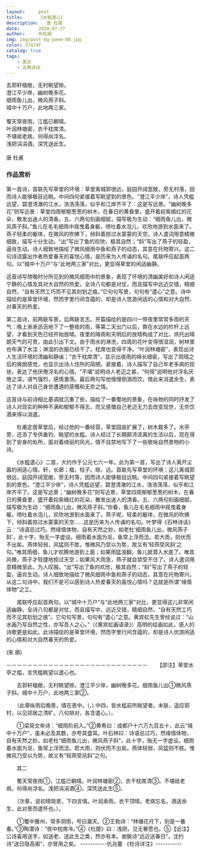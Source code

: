 ```yaml
---
layout:     post
title:      《水槛遣心》
description:   唐 杜甫
date:       2020-07-27
author:     听松阁
img: img/post-bg-poem-08.jpg
color: 37474F
catalog: true
tags:
    - 美文
    - 古典诗词
---
```


去郭轩楹敞，无村眺望赊。<br>
澄江平少岸，幽树晚多花。<br>
细雨鱼儿出，微风燕子斜。<br>
城中十万户，此地两三家。<br>
<br>
蜀天常夜雨，江槛已朝晴。<br>
叶润林塘密，衣干枕席清。<br>
不堪祗老病，何得尚浮名。<br>
浅把涓涓酒，深凭送此生。<br>
<br>
唐 杜甫


### 作品赏析
第一首诗，首联先写草堂的环境：草堂离城郭很远，庭园开阔宽敞，旁无村落，因而诗人能够极目远眺。中间四句紧接着写眺望到的景色。“澄江平少岸”，诗人凭槛远望，碧澄清澈的江水，浩浩荡荡，似乎和江岸齐平了：这是写远景。“幽树晚多花”则写近景：草堂四周郁郁葱葱的树木，在春日的黄昏里，盛开着姹紫嫣红的花朵，散发出迷人的清香。五、六两句刻画细腻，描写极为生动：“细雨鱼儿出，微风燕子斜。”鱼儿在毛毛细雨中摇曳着身躯，喷吐着水泡儿，欢欣地游到水面来了。燕子轻柔的躯体，在微风的吹拂下，倾斜着掠过水蒙蒙的天空。诗人遣词用意精微细致，描写十分生动。“出”写出了鱼的欢欣，极其自然；“斜”写出了燕子的轻盈，逼肖生动。诗人细致地描绘了微风细雨中鱼和燕子的动态，其意在托物寄兴。这二句诗流露出作者热爱春天的喜悦心情，是历来为人传诵的名句。尾联呼应起首两句。以“城中十万户”与“此地两三家”对比，更显得草堂的闲适幽静。

这首诗写傍晚时分所见到的微风细雨中的景象，表现了环境的清幽美好和诗人闲适宁静的心情及其对大自然的热爱。全诗八句都是对仗，而且描写中远近交错，精细自然，“自有天然工巧而不见其刻划之痕。”它句句写景，句句有“遣心”之意。诗中描绘的是草堂环境，然而字里行间含蕴的，却是诗人悠游闲适的心情和对大自然、对春天的热爱。

第二首诗，前两联写景，后两联言志。开篇描绘的是四川一带夜里常常多雨的天气：晚上淅淅沥沥地下了一整夜的雨，等第二天出门以后，靠在水边的栏杆上远望，才看到天色已经开始放晴。夜里的降雨和天明后的放晴构成了对比，烘托出晴朗天气的可贵，由此引出下文。由于雨水的淋洗，四周的花叶变得很湿润，树林里也布满了水洼；淋湿的衣服已经干了，枕席也变得干净。“叶润林塘密”，表现出诗人生活环境的清幽和静谧；“衣干枕席清”，显示出夜雨的绵长细密，写出了雨晴之后的爽朗感觉，也显示出诗人住所的简陋。紧接着，诗人描写了自己年老多病的现状，表达了他厌倦浮名的心情。“不堪”说明诗人老迈之甚，“何得”说明他对浮名厌倦之深，语气强烈，感情激荡。最后两句写他慢慢倒酒而饮，借此来消遣余生，表达了诗人对自己身世遭遇的感慨和无奈之情。

这首诗与前诗相比基调就沉重了些，描绘了一番蜀地的景象，在咏物的同时抒发了诗人对现实的种种不满和郁郁不得志，而又感慨自己老迈无力去改变现世，无奈饮酒来得以消遣。


　　杜甫定居草堂后，经过他的一番经营，草堂园亩扩展了，树木栽多了。水亭旁，还添了专供垂钓、眺望的水槛。诗人经过了长期颠沛流离的生活以后，现在得到了安身的处所，面对着绮丽的风光，情不自禁地写下了一些歌咏自然景物的小诗。
  
　　《水槛遣心》二首，大约作于公元七六一年。此为第一首，写出了诗人离开尘嚣的闲适心情。轩，长廊；楹，柱子。赊，远。首联先写草堂的环境：这儿离城郭很远，庭园开阔宽敞，旁无村落，因而诗人能够极目远眺。中间四句紧接着写眺望到的景色。“澄江平少岸”，诗人凭槛远望，碧澄清澈的江水，浩浩荡荡，似乎和江岸齐平了。这是写远景；“幽树晚多花”则写近景，草堂四周郁郁葱葱的树木，在春日的黄昏里，盛开着姹紫嫣红的花朵，散发出迷人的清香。五、六两句刻画细腻，描写极为生动：“细雨鱼儿出，微风燕子斜。”你看，鱼儿在毛毛细雨中摇曳着身躯，喷吐着水泡儿，欢欣地游到水面来了。燕子呢，轻柔的躯体，在微风的吹拂下，倾斜着掠过水蒙蒙的天空……这是历来为人传诵的名句。叶梦得《石林诗话》云：“诗语忌过巧。然缘情体物，自有天然之妙，如老杜‘细雨鱼儿出，微风燕子斜’，此十字，殆无一字虚设。细雨着水面为沤，鱼常上浮而淰。若大雨，则伏而不出矣。燕体轻弱，风猛则不胜，惟微风乃受以为势，故又有‘轻燕受风斜’之句。”唯其雨细，鱼儿才欢腾地游到上面；如果雨猛浪翻，鱼儿就潜入水底了。唯其风微，燕子才轻捷地掠过天空；如果风大雨急，燕子就会禁受不住了。诗人遣词用意精微至此，为人叹服。“出”写出了鱼的欢欣，极其自然；“斜”写出了燕子的轻盈，逼肖生动。诗人细致地描绘了微风细雨中鱼和燕子的动态，其意在托物寄兴。从这二句诗中，我们不是可以感到诗人热爱春天的喜悦心情吗？这就是所谓“缘情体物”之工。
  
　　尾联呼应起首两句。以“城中十万户”与“此地两三家”对比，更显得这儿非常闲适幽静。全诗八句都是对仗，而且描写中，远近交错，精细自然，“自有天然工巧而不见其刻划之痕”。它句句写景，句句有“遣心”之意。黄宾虹先生曾经说过：“山水画乃写自然之性，亦写吾人之心。”（《黄宾虹画语录》）高明的绘画如此，感人的诗歌更是如此。此诗描绘的是草堂环境，然而字里行间含蕴的，却是诗人优游闲适的心情和对大自然春天的热爱。
  
(宋 廓)

－－－－－－－－－－－－－－－－－－－－－－－－－－－
　　【邵注】草堂水亭之槛，言凭槛眺望以遣心也。

　　去郭轩楹敞，无村眺望赊。澄江平少岸，幽树晚多花。细雨鱼儿出①微风燕子斜。城中十万户，此地两三家②。

　　（此章咏雨后晚景，情在景中。(，) 中四，皆水槛前所眺望者。未联，遥应郭村，以见郊居之清旷。八句排对，各含遣心。）。

　　①梁简文帝诗：“细雨阶前入。”②黄希曰：成都户十六万九百五十，此云“城中十万户”，虽未必及其数，亦夸其盛耳。叶石林曰：诗语忌过巧，然缘情体物，自有天然之妙。如老杜“细雨鱼儿出，微风燕子斜”，此十字，殆无一字虚设。细雨着水面为沤，鱼常上浮而淰。若大雨，则伏而不出矣。燕体轻弱，风猛则不胜。惟微风乃受以为势，故又有“轻燕受风斜”之句。

　　其二

　　蜀天常夜雨①，江槛已朝晴。叶润林塘密②，衣干枕席清③。不堪祇老病，何得尚浮名。浅把涓涓酒④，深凭送此生⑤。

　　（次章，说初晴晓景，下四言情。叶润承雨，衣干顶晴。老病忘名，酒送余生，此对景而遣怀也。）。

　　①蜀中雅州，常多阴雨，号曰漏天。②王勃诗：“林塘花月下，别是一番春。”③陶潜诗：“夜中枕席冷。”④《杜臆》曰：浅把，见无奢愿也。⑤【远注】公诗喜用送字，如送老、送此生之类，然亦有本。谢脁诗“远近送春日”，沈约诗“送日隐高阁”，亦曾用之矣。
-----------仇兆鳌 《杜诗详注》-----------
